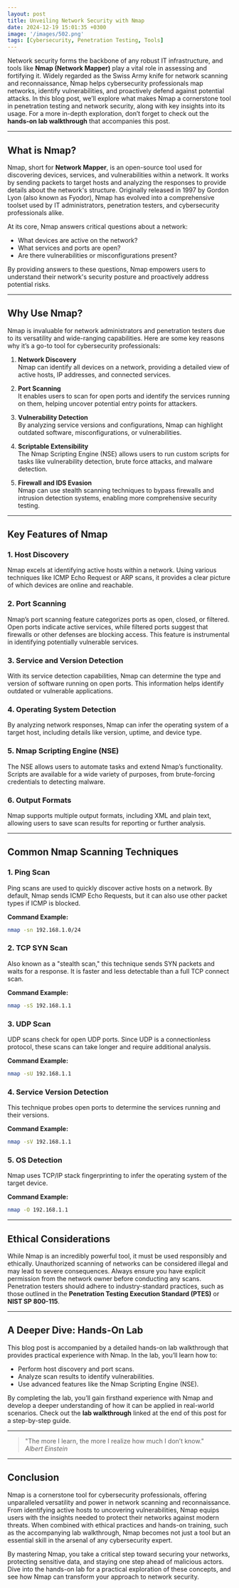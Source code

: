 ```yaml
---
layout: post
title: Unveiling Network Security with Nmap
date: 2024-12-19 15:01:35 +0300
image: '/images/502.png'
tags: [Cybersecurity, Penetration Testing, Tools]
---
```


Network security forms the backbone of any robust IT infrastructure, and tools like **Nmap (Network Mapper)** play a vital role in assessing and fortifying it. Widely regarded as the Swiss Army knife for network scanning and reconnaissance, Nmap helps cybersecurity professionals map networks, identify vulnerabilities, and proactively defend against potential attacks. In this blog post, we’ll explore what makes Nmap a cornerstone tool in penetration testing and network security, along with key insights into its usage. For a more in-depth exploration, don’t forget to check out the **hands-on lab walkthrough** that accompanies this post.

---

## What is Nmap?

Nmap, short for **Network Mapper**, is an open-source tool used for discovering devices, services, and vulnerabilities within a network. It works by sending packets to target hosts and analyzing the responses to provide details about the network's structure. Originally released in 1997 by Gordon Lyon (also known as Fyodor), Nmap has evolved into a comprehensive toolset used by IT administrators, penetration testers, and cybersecurity professionals alike.

At its core, Nmap answers critical questions about a network:
- What devices are active on the network?  
- What services and ports are open?  
- Are there vulnerabilities or misconfigurations present?  

By providing answers to these questions, Nmap empowers users to understand their network's security posture and proactively address potential risks.

---

## Why Use Nmap?

Nmap is invaluable for network administrators and penetration testers due to its versatility and wide-ranging capabilities. Here are some key reasons why it’s a go-to tool for cybersecurity professionals:

1. **Network Discovery**  
   Nmap can identify all devices on a network, providing a detailed view of active hosts, IP addresses, and connected services.

2. **Port Scanning**  
   It enables users to scan for open ports and identify the services running on them, helping uncover potential entry points for attackers.

3. **Vulnerability Detection**  
   By analyzing service versions and configurations, Nmap can highlight outdated software, misconfigurations, or vulnerabilities.

4. **Scriptable Extensibility**  
   The Nmap Scripting Engine (NSE) allows users to run custom scripts for tasks like vulnerability detection, brute force attacks, and malware detection.

5. **Firewall and IDS Evasion**  
   Nmap can use stealth scanning techniques to bypass firewalls and intrusion detection systems, enabling more comprehensive security testing.

---

## Key Features of Nmap

### 1. **Host Discovery**
Nmap excels at identifying active hosts within a network. Using various techniques like ICMP Echo Request or ARP scans, it provides a clear picture of which devices are online and reachable.

### 2. **Port Scanning**
Nmap’s port scanning feature categorizes ports as open, closed, or filtered. Open ports indicate active services, while filtered ports suggest that firewalls or other defenses are blocking access. This feature is instrumental in identifying potentially vulnerable services.

### 3. **Service and Version Detection**
With its service detection capabilities, Nmap can determine the type and version of software running on open ports. This information helps identify outdated or vulnerable applications.

### 4. **Operating System Detection**
By analyzing network responses, Nmap can infer the operating system of a target host, including details like version, uptime, and device type.

### 5. **Nmap Scripting Engine (NSE)**
The NSE allows users to automate tasks and extend Nmap’s functionality. Scripts are available for a wide variety of purposes, from brute-forcing credentials to detecting malware.

### 6. **Output Formats**
Nmap supports multiple output formats, including XML and plain text, allowing users to save scan results for reporting or further analysis.

---

## Common Nmap Scanning Techniques

### 1. **Ping Scan**
Ping scans are used to quickly discover active hosts on a network. By default, Nmap sends ICMP Echo Requests, but it can also use other packet types if ICMP is blocked.

**Command Example:**  
```bash
nmap -sn 192.168.1.0/24
```

### 2. **TCP SYN Scan**
Also known as a "stealth scan," this technique sends SYN packets and waits for a response. It is faster and less detectable than a full TCP connect scan.

**Command Example:**  
```bash
nmap -sS 192.168.1.1
```

### 3. **UDP Scan**
UDP scans check for open UDP ports. Since UDP is a connectionless protocol, these scans can take longer and require additional analysis.

**Command Example:**  
```bash
nmap -sU 192.168.1.1
```

### 4. **Service Version Detection**
This technique probes open ports to determine the services running and their versions.

**Command Example:**  
```bash
nmap -sV 192.168.1.1
```

### 5. **OS Detection**
Nmap uses TCP/IP stack fingerprinting to infer the operating system of the target device.

**Command Example:**  
```bash
nmap -O 192.168.1.1
```

---

## Ethical Considerations

While Nmap is an incredibly powerful tool, it must be used responsibly and ethically. Unauthorized scanning of networks can be considered illegal and may lead to severe consequences. Always ensure you have explicit permission from the network owner before conducting any scans. Penetration testers should adhere to industry-standard practices, such as those outlined in the **Penetration Testing Execution Standard (PTES)** or **NIST SP 800-115**.

---

## A Deeper Dive: Hands-On Lab

This blog post is accompanied by a detailed hands-on lab walkthrough that provides practical experience with Nmap. In the lab, you’ll learn how to:
- Perform host discovery and port scans.
- Analyze scan results to identify vulnerabilities.
- Use advanced features like the Nmap Scripting Engine (NSE).

By completing the lab, you’ll gain firsthand experience with Nmap and develop a deeper understanding of how it can be applied in real-world scenarios. Check out the **lab walkthrough** linked at the end of this post for a step-by-step guide.

---

> "The more I learn, the more I realize how much I don’t know."  
> <cite>Albert Einstein</cite>

---

## Conclusion

Nmap is a cornerstone tool for cybersecurity professionals, offering unparalleled versatility and power in network scanning and reconnaissance. From identifying active hosts to uncovering vulnerabilities, Nmap equips users with the insights needed to protect their networks against modern threats. When combined with ethical practices and hands-on training, such as the accompanying lab walkthrough, Nmap becomes not just a tool but an essential skill in the arsenal of any cybersecurity expert.

By mastering Nmap, you take a critical step toward securing your networks, protecting sensitive data, and staying one step ahead of malicious actors. Dive into the hands-on lab for a practical exploration of these concepts, and see how Nmap can transform your approach to network security.
